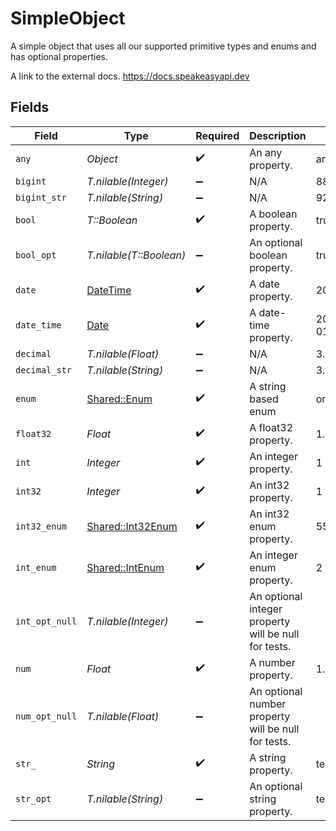 # SimpleObject

A simple object that uses all our supported primitive types and enums and has optional properties.

A link to the external docs.
<https://docs.speakeasyapi.dev>


## Fields

| Field                                                                        | Type                                                                         | Required                                                                     | Description                                                                  | Example                                                                      |
| ---------------------------------------------------------------------------- | ---------------------------------------------------------------------------- | ---------------------------------------------------------------------------- | ---------------------------------------------------------------------------- | ---------------------------------------------------------------------------- |
| `any`                                                                        | *Object*                                                                     | :heavy_check_mark:                                                           | An any property.                                                             | any                                                                          |
| `bigint`                                                                     | *T.nilable(Integer)*                                                         | :heavy_minus_sign:                                                           | N/A                                                                          | 8821239038968084                                                             |
| `bigint_str`                                                                 | *T.nilable(String)*                                                          | :heavy_minus_sign:                                                           | N/A                                                                          | 9223372036854775808                                                          |
| `bool`                                                                       | *T::Boolean*                                                                 | :heavy_check_mark:                                                           | A boolean property.                                                          | true                                                                         |
| `bool_opt`                                                                   | *T.nilable(T::Boolean)*                                                      | :heavy_minus_sign:                                                           | An optional boolean property.                                                | true                                                                         |
| `date`                                                                       | [DateTime](https://ruby-doc.org/stdlib-2.6.1/libdoc/date/rdoc/DateTime.html) | :heavy_check_mark:                                                           | A date property.                                                             | 2020-01-01                                                                   |
| `date_time`                                                                  | [Date](https://ruby-doc.org/stdlib-2.6.1/libdoc/date/rdoc/Date.html)         | :heavy_check_mark:                                                           | A date-time property.                                                        | 2020-01-01T00:00:00.000000001Z                                               |
| `decimal`                                                                    | *T.nilable(Float)*                                                           | :heavy_minus_sign:                                                           | N/A                                                                          | 3.141592653589793                                                            |
| `decimal_str`                                                                | *T.nilable(String)*                                                          | :heavy_minus_sign:                                                           | N/A                                                                          | 3.14159265358979344719667586                                                 |
| `enum`                                                                       | [Shared::Enum](../../models/shared/enum.md)                                  | :heavy_check_mark:                                                           | A string based enum                                                          | one                                                                          |
| `float32`                                                                    | *Float*                                                                      | :heavy_check_mark:                                                           | A float32 property.                                                          | 1.1                                                                          |
| `int`                                                                        | *Integer*                                                                    | :heavy_check_mark:                                                           | An integer property.                                                         | 1                                                                            |
| `int32`                                                                      | *Integer*                                                                    | :heavy_check_mark:                                                           | An int32 property.                                                           | 1                                                                            |
| `int32_enum`                                                                 | [Shared::Int32Enum](../../models/shared/int32enum.md)                        | :heavy_check_mark:                                                           | An int32 enum property.                                                      | 55                                                                           |
| `int_enum`                                                                   | [Shared::IntEnum](../../models/shared/intenum.md)                            | :heavy_check_mark:                                                           | An integer enum property.                                                    | 2                                                                            |
| `int_opt_null`                                                               | *T.nilable(Integer)*                                                         | :heavy_minus_sign:                                                           | An optional integer property will be null for tests.                         |                                                                              |
| `num`                                                                        | *Float*                                                                      | :heavy_check_mark:                                                           | A number property.                                                           | 1.1                                                                          |
| `num_opt_null`                                                               | *T.nilable(Float)*                                                           | :heavy_minus_sign:                                                           | An optional number property will be null for tests.                          |                                                                              |
| `str_`                                                                       | *String*                                                                     | :heavy_check_mark:                                                           | A string property.                                                           | test                                                                         |
| `str_opt`                                                                    | *T.nilable(String)*                                                          | :heavy_minus_sign:                                                           | An optional string property.                                                 | testOptional                                                                 |